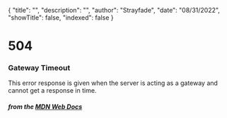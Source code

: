 {
    "title": "",
    "description": "",
    "author": "Strayfade",
    "date": "08/31/2022",
    "showTitle": false,
    "indexed": false
}
# 504
### Gateway Timeout

This error response is given when the server is acting as a gateway and cannot get a response in time.

#### *from the [MDN Web Docs](https://developer.mozilla.org/en-US/docs/Web/HTTP/Status)* 